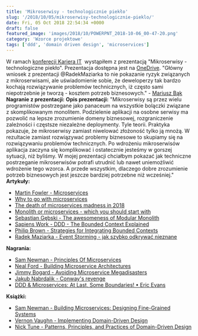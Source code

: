 ```yaml
---
title: 'Mikroserwisy - technologicznie piekło'
slug: '/2018/10/05/mikroserwisy-technologicznie-pieklo/'
date: Fri, 05 Oct 2018 22:54:34 +0000
draft: false
featured_image: 'images/2018/10/POWERPNT_2018-10-06_00-47-20.png'
category: 'Wzorce projektowe'
tags: ['ddd', 'domain driven design', 'microservices']
---
```


W ramach [konferecji Kariera IT](https://careercon.pl/konferencja/kariera-it-wroclaw-06-10-2018/)  wystąpiłem z prezentacją "Mikroserwisy - technologiczne piekło". Prezentacja dostępna jest na [OneDrive](https://1drv.ms/p/s!AjEySs0anBSPguVcTHXm7QLnTHKJjA). "Główny wniosek z prezentacji @RadekMaziarka to nie pokazanie ryzyk związanych z mikroserwisami, ale uświadomienie sobie, że deweloperzy tak bardzo kochają rozwiązywanie problemów technicznych, iż często sami niepotrzebnie je tworzą - kosztem potrzeb biznesowych." - [Mariusz Bąk](https://twitter.com/mariuszalefbak/status/1115192534253428738) **Nagranie z prezentacji:** **Opis prezentacji:** "Mikroserwisy są przez wielu programistów postrzegane jako panaceum na wszystkie bolączki związane z skomplikowanym monolitem. Podzielenie aplikacji na osobne serwisy ma pozwolić na lepsze zrozumienie domeny biznesowej, rozgraniczenie zależności i częstsze niezależne deploymenty. Tyle teorii. Praktyka pokazuje, że mikroserwisy zamiast niwelować złożoność tylko ją mnożą. W rezultacie zamiast rozwiązywać problemy biznesowe to skupiamy się na rozwiązywaniu problemów technicznych. Po wdrożeniu mikroserwisów aplikacja zaczyna się komplikować i ostatecznie jesteśmy w gorszej sytuacji, niż byliśmy. W mojej prezentacji chciałbym pokazać jak techniczne postrzeganie mikroserwisów potrafi utrudnić lub nawet uniemożliwić wdrożenie tego wzorca. A przede wszystkim, dlaczego dobre zrozumienie potrzeb biznesowych jest jeszcze bardziej potrzebne niż wcześniej." **Artykuły:**

*   [Martin Fowler - Microservices](https://martinfowler.com/articles/microservices.html)
*   [Why to go with microservices](http://microservicesfor.net/why-to-go-with-microservices/)
*   [The death of microservices madness in 2018](https://www.dwmkerr.com/the-death-of-microservice-madness-in-2018/)
*   [Monolith or microservices - which you should start with](http://highscalability.com/blog/2018/1/16/monolith-or-microservices-which-should-you-start-with.html/)
*   [Sebastian Gębski - The awesomeness of Modular Monolith](http://no-kill-switch.ghost.io/the-awesomeness-of-modular-monolith/)
*   [Sapiens Work - DDD - The Bounded Context Explained](http://blog.sapiensworks.com/post/2012/04/17/DDD-The-Bounded-Context-Explained.aspx)
*   [Philip Brown - Strategies for Integrating Bounded Contexts](http://www.culttt.com/2014/11/26/strategies-integrating-bounded-contexts/)
*   [Radek Maziarka - Event Storming - jak szybko odkrywać nieznane](/2018/12/06/event-storming-jak-szybko-odkrywac-nieznane/)

**Nagrania:**

*   [Sam Newman - Principles Of Microservices](https://www.youtube.com/watch?v=PFQnNFe27kU)
*   [Neal Ford - Building Microservice Architectures](https://www.youtube.com/watch?v=pjN7CaGPFB4)
*   [Jimmy Bogard - Avoiding Microservice Megadisasters](https://www.youtube.com/watch?v=gfh-VCTwMw8)
*   [Jakub Nabrdalik - Conway's revenge](https://www.youtube.com/watch?v=UhIIpUQ-i38)
*   [DDD & Microservices: At Last, Some Boundaries! • Eric Evans](https://www.infoq.com/presentations/ddd-microservices-2016)

**Książki:**

*   [Sam Newman - Building Microservices: Designing Fine-Grained Systems](https://www.amazon.com/Building-Microservices-Designing-Fine-Grained-Systems/dp/1491950358)
*   [Vernon Vaughn - Implementing Domain-Driven Design](https://www.amazon.com/Implementing-Domain-Driven-Design-Vaughn-Vernon/dp/0321834577)
*   [Nick Tune - Patterns, Principles, and Practices of Domain-Driven Design](https://www.amazon.com/Patterns-Principles-Practices-Domain-Driven-Design/dp/1118714709)